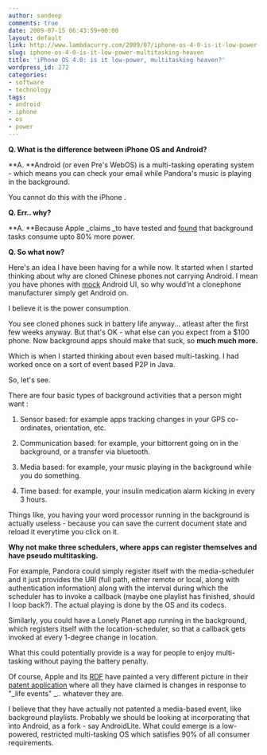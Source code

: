 ```yaml
---
author: sandeep
comments: true
date: 2009-07-15 06:43:59+00:00
layout: default
link: http://www.lambdacurry.com/2009/07/iphone-os-4-0-is-it-low-power-multitasking-heaven/
slug: iphone-os-4-0-is-it-low-power-multitasking-heaven
title: 'iPhone OS 4.0: is it low-power, multitasking heaven?'
wordpress_id: 272
categories:
- software
- technology
tags:
- android
- iphone
- os
- power
---
```


**Q. What is the difference between iPhone OS and Android?**

**A. **Android (or even Pre's WebOS) is a multi-tasking operating system - which means you can check your email while Pandora's music is playing in the background.

You cannot do this with the iPhone .

**Q. Err.. why?**

**A. **Because Apple _claims _to have tested and [found](http://www.theiphoneblog.com/2009/03/17/apple-announces-push-notification-services-iphone-30/http://www.theiphoneblog.com/2009/03/17/apple-announces-push-notification-services-iphone-30/) that background tasks consume upto 80% more power.

**Q. So what now?**

Here's an idea I have been having for a while now. It started when I started thinking about why are cloned Chinese phones not carrying Android. I mean you have phones with [mock](http://www.clonedinchina.com/2009/05/htom88-a-phone-with-both-android-and-windows-mobile.html) Android UI, so why would'nt a clonephone manufacturer simply get Android on.

I believe it is the power consumption.

You see cloned phones suck in battery life anyway... atleast after the first few weeks anyway. But that's OK - what else can you expect from a $100 phone. Now background apps should make that suck, so **much much more.**

Which is when I started thinking about even based multi-tasking. I had worked once on a sort of event based P2P in Java.

So, let's see.

There are four basic types of background activities that a person might want :

1. Sensor based: for example apps tracking changes in your GPS co-ordinates, orientation, etc.

2. Communication based: for example, your bittorrent going on in the background, or a transfer via bluetooth.

3. Media based: for example, your music playing in the background while you do something.

4. Time based: for example, your insulin medication alarm kicking in every 3 hours.

Things like, you having your word processor running in the background is actually useless - because you can save the current document state and reload it everytime you click on it.

**Why not make three schedulers, where apps can register themselves and have pseudo multitasking.**

For example, Pandora could simply register itself with the media-scheduler and it just provides the URI (full path, either remote or local, along with authentication information) along with the interval during which the scheduler has to invoke a callback (maybe one playlist has finished, should I loop back?). The actual playing is done by the OS and its codecs.

Similarly, you could have a Lonely Planet app running in the background, which registers itself with the location-scheduler, so that a callback gets invoked at every 1-degree change in location.

What this could potentially provide is a way for people to enjoy multi-tasking without paying the battery penalty.

Of course, Apple and its [RDF](http://en.wikipedia.org/wiki/Reality_distortion_field) have painted a very different picture in their [patent application](http://www.unwiredview.com/2009/07/02/iphone-4-0-os-event-based-modes-intellingent-and-scheduled-communications/) where all they have claimed is changes in response to "_life events" _.. whatever they are.

I believe that they have actually not patented a media-based event, like background playlists. Probably we should be looking at incorporating that into Android, as a fork - say AndroidLite. What could emerge is a low-powered, restricted multi-tasking OS which satisfies 90% of all consumer requirements.

